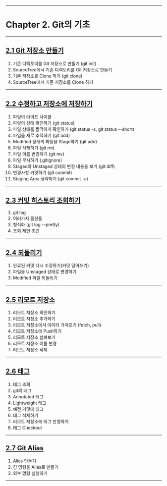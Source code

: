 

---

# Chapter 2. Git의 기초

---

## <a href="2.1 Git 저장소 만들기.md" target="_blank">2.1 Git 저장소 만들기</a>
1) 기존 디렉토리를 Git 저장소로 만들기 (git init)
2) SourceTree에서 기존 디렉토리를 Git 저장소로 만들기
3) 기존 저장소를 Clone 하기 (git clone)
4) SourceTree에서 기존 저장소를 Clone 하기

---

## <a href="2.2 수정하고 저장소에 저장하기.md" target="_blank">2.2 수정하고 저장소에 저장하기</a>
1) 파일의 라이프 사이클
2) 파일의 상태 확인하기 (git status)
3) 파일 상태를 짤막하게 확인하기 (git status -s, git status --short)
4) 파일을 새로 추적하기 (git add)
5) Modified 상태의 파일을 Stage하기 (git add)
6) 파일 삭제하기 (git rm)
7) 파일 이름 변경하기 (git mv)
8) 파일 무시하기 (.gitignore)
9) Staged와 Unstaged 상태의 변경 내용을 보기 (git diff)
10) 변경사항 커밋하기 (git commit)
11) Staging Area 생략하기 (git commit -a)

---

## <a href="2.3 커밋 히스토리 조회하기.md" target="_blank">2.3 커밋 히스토리 조회하기</a>
1) git log
2) 여러가지 옵션들
3) 형식화 (git log --pretty)
4) 조회 제한 조건

---

## <a href="2.4 되돌리기/README.md" target="_blank">2.4 되돌리기</a>
1) 완료된 커밋 다시 수정하기(커밋 덮어쓰기)
2) 파일을 Unstaged 상태로 변경하기
3) Modified 파일 되돌리기

---

## <a href="2.5 리모트 저장소/README.md" target="_blank">2.5 리모트 저장소</a>
1) 리모트 저장소 확인하기
2) 리모트 저장소 추가하기
3) 리모트 저장소에서 데이터 가져오기 (fetch, pull)
4) 리모트 저장소에 Push하기
5) 리모트 저장소 살펴보기
6) 리모트 저장소 이름 변경
7) 리모트 저장소 삭제

---

## <a href="2.6 태그/README.md" target="_blank">2.6 태그</a>
1) 태그 조회
2) git의 태그
3) Annotated 태그
4) Lightweight 태그
5) 예전 커밋에 태그
6) 태그 삭제하기
7) 리모트 저장소에 태그 반영하기
8) 태그 Checkout

---

## <a href="2.7 Git Alias/README.md" target="_blank">2.7 Git Alias</a>
1) Alias 만들기
2) 긴 명령을 Alias로 만들기
3) 외부 명령 실행하기

---